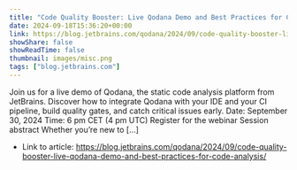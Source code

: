 ```yaml
---
title: "Code Quality Booster: Live Qodana Demo and Best Practices for Code Analysis"
date: 2024-09-18T15:36:20+00:00
link: https://blog.jetbrains.com/qodana/2024/09/code-quality-booster-live-qodana-demo-and-best-practices-for-code-analysis/
showShare: false
showReadTime: false
thumbnail: images/misc.png
tags: ["blog.jetbrains.com"]
---
```

Join us for a live demo of Qodana, the static code analysis platform from JetBrains. Discover how to integrate Qodana with your IDE and your CI pipeline, build quality gates, and catch critical issues early. Date: September 30, 2024 Time: 6 pm CET (4 pm UTC) Register for the webinar Session abstract Whether you’re new to […]

- Link to article: https://blog.jetbrains.com/qodana/2024/09/code-quality-booster-live-qodana-demo-and-best-practices-for-code-analysis/